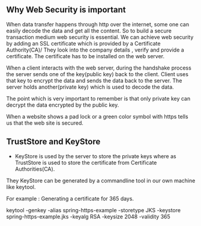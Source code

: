 
## Why Web Security is important

When data transfer happens through http over the internet, some one can easily decode the data and get all the content.
So to build a secure transaction medium web security is essential. We can achieve web security by adding an SSL certificate which is provided by a Certificate Authority(CA)/
They look into the company details , verify and provide a certificate. The certificate has to be installed on the web server.

When a client interacts with the web server, during the handshake process the server sends one of the key(public key) back to the client.
Client uses that key to encrypt the data and sends the data back to the server. The server holds another(private key) which is used to decode the data.

The point which is very important to remember is that only private key can decrypt the data encrypted by the public key.

When a website shows a pad lock or a green color symbol with https tells us that the web site is secured.

## TrustStore and KeyStore
- KeyStore is used by the server to store the private keys where as TrustStore is used to store the certificate 
  from Certificate Authorities(CA).  
  
They KeyStore can be generated by a commandline tool in our own machine like keytool.

For example : Generating a certificate for 365 days.

keytool -genkey -alias spring-https-example -storetype JKS -keystore spring-https-example.jks -keyalg RSA -keysize 2048 -validity 365 

  

